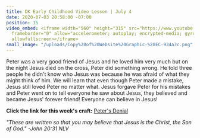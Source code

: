 ```yaml
---
title: DK Early Childhood Video Lesson | July 4
date: 2020-07-03 20:58:00 -07:00
position: 15
video_embed: <iframe width="560" height="315" src="https://www.youtube.com/embed/gAPdb_HQXEI"
  frameborder="0" allow="accelerometer; autoplay; encrypted-media; gyroscope; picture-in-picture"
  allowfullscreen></iframe>
small_image: "/uploads/Copy%20of%20Website%20Graphic-%20EC-934a3c.png"
---
```


Peter was a very good friend of Jesus and he loved him very much but on the night Jesus died on the cross, Peter did something wrong. He told three people he didn't know who Jesus was because he was afraid of what they might think of him. We will learn that even though Peter made a mistake, Jesus still loved Peter no matter what. Jesus forgave Peter for his mistakes and Peter went on to tell everyone he saw about Jesus, they believed and became Jesus' forever friend! Everyone can believe in Jesus!

**Click the link for this week's craft:**
[Peter's Denial](https://drive.google.com/file/d/1MAwdu1mri2WhU0K2XUyrOSsnIrka7OH2/view?usp=sharing)

*"These are written so that you may believe that Jesus is the Christ, the Son of God." -John 20:31 NLV*